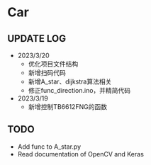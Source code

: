 # Car

## UPDATE LOG

- 2023/3/20 
  - 优化项目文件结构
  - 新增扫码代码
  - 新增A_star、dijkstra算法相关
  - 修正func_direction.ino，并精简代码
- 2023/3/19 
  - 新增控制TB6612FNG的函数

## TODO
- Add func to A_star.py
- Read documentation of OpenCV and Keras